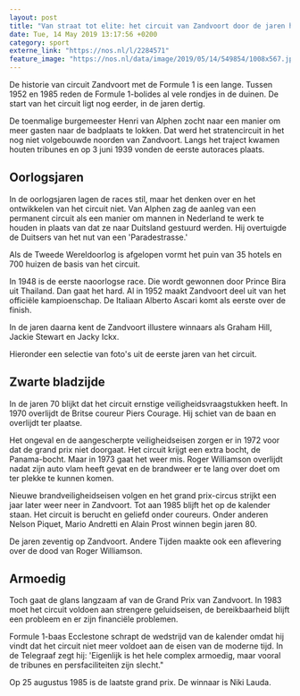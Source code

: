 ```yaml
---
layout: post
title: "Van straat tot elite: het circuit van Zandvoort door de jaren heen"
date: Tue, 14 May 2019 13:17:56 +0200
category: sport
externe_link: "https://nos.nl/l/2284571"
feature_image: "https://nos.nl/data/image/2019/05/14/549854/1008x567.jpg"
---
```


<p>De historie van circuit Zandvoort met de Formule 1 is een lange. Tussen 1952 en 1985 reden de Formule 1-bolides al vele rondjes in de duinen. De start van het circuit ligt nog eerder, in de jaren dertig.</p>
<p>De toenmalige burgemeester Henri van Alphen zocht naar een manier om meer gasten naar de badplaats te lokken. Dat werd het stratencircuit in het nog niet volgebouwde noorden van Zandvoort. Langs het traject kwamen houten tribunes en op 3 juni 1939 vonden de eerste autoraces plaats.</p>
<h2>Oorlogsjaren</h2>
<p>In de oorlogsjaren lagen de races stil, maar het denken over en het ontwikkelen van het circuit niet. Van Alphen zag de aanleg van een permanent circuit als een manier om mannen in Nederland te werk te houden in plaats van dat ze naar Duitsland gestuurd werden. Hij overtuigde de Duitsers van het nut van een 'Paradestrasse.'</p>
<p>Als de Tweede Wereldoorlog is afgelopen vormt het puin van 35 hotels en 700 huizen de basis van het circuit.</p>
<p>In 1948 is de eerste naoorlogse race. Die wordt gewonnen door Prince Bira uit Thailand. Dan gaat het hard. Al in 1952 maakt Zandvoort deel uit van het officiële kampioenschap. De Italiaan Alberto Ascari komt als eerste over de finish.</p>
<p>In de jaren daarna kent de Zandvoort illustere winnaars als Graham Hill, Jackie Stewart en Jacky Ickx.</p>
<p>Hieronder een selectie van foto's uit de eerste jaren van het circuit.</p>
<h2>Zwarte bladzijde</h2>
<p>In de jaren 70 blijkt dat het circuit ernstige veiligheidsvraagstukken heeft. In 1970 overlijdt de Britse coureur Piers Courage. Hij schiet van de baan en overlijdt ter plaatse.</p>
<p>Het ongeval en de aangescherpte veiligheidseisen zorgen er in 1972 voor dat de grand prix niet doorgaat. Het circuit krijgt een extra bocht, de Panama-bocht. Maar in 1973 gaat het weer mis. Roger Williamson overlijdt nadat zijn auto vlam heeft gevat en de brandweer er te lang over doet om ter plekke te kunnen komen.</p>
<p>Nieuwe brandveiligheidseisen volgen en het grand prix-circus strijkt een jaar later weer neer in Zandvoort. Tot aan 1985 blijft het op de kalender staan. Het circuit is berucht en geliefd onder coureurs. Onder anderen Nelson Piquet, Mario Andretti en Alain Prost winnen begin jaren 80.</p>
<p>De jaren zeventig op Zandvoort. Andere Tijden maakte ook een aflevering over de dood van Roger Williamson.</p>
<h2>Armoedig</h2>
<p>Toch gaat de glans langzaam af van de Grand Prix van Zandvoort. In 1983 moet het circuit voldoen aan strengere geluidseisen, de bereikbaarheid blijft een probleem en er zijn financiële problemen.</p>
<p>Formule 1-baas Ecclestone schrapt de wedstrijd van de kalender omdat hij vindt dat het circuit niet meer voldoet aan de eisen van de moderne tijd. In de Telegraaf zegt hij: 'Eigenlijk is het hele complex armoedig, maar vooral de tribunes en persfaciliteiten zijn slecht."</p>
<p>Op 25 augustus 1985 is de laatste grand prix. De winnaar is Niki Lauda.</p>
